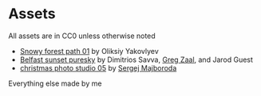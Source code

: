 # Assets
All assets are in CC0 unless otherwise noted

- [Snowy forest path 01](https://polyhaven.com/a/snowy_forest_path_01) by Oliksiy Yakovlyev
- [Belfast sunset puresky](https://polyhaven.com/a/belfast_sunset_puresky) by Dimitrios Savva, [Greg Zaal](https://gregzaal.com/), and Jarod Guest
- [christmas photo studio 05](https://polyhaven.com/a/christmas_photo_studio_05) by [Sergej Majboroda](https://hdrmarket.com/)

Everything else made by me